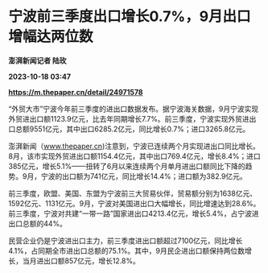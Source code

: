 # 宁波前三季度出口增长0.7%，9月出口增幅达两位数
**澎湃新闻记者 陆玫**

**2023-10-18 03:47**

**https://m.thepaper.cn/detail/24971578**

“外贸大市”宁波今年前三季度的进出口数据发布。据宁波海关数据，9月宁波实现外贸进出口额1123.9亿元，比去年同期增长7.7%。前三季度，宁波实现外贸进出口总额9551亿元，其中出口6285.2亿元，同比增长0.7%；进口3265.8亿元。

澎湃新闻（www.thepaper.cn)注意到，宁波已连续两个月实现进出口同比增长。8月，该市实现外贸进出口额1154.4亿元，其中出口769.4亿元，增长8.4%；进口385亿元，增长5.1%——扭转了6月以来连续两个月单月进出口额同比下降的趋势。9月，宁波的出口额为741亿元，同比增长14.4%；进口额为382.9亿元。

前三季度，欧盟、美国、东盟为宁波前三大贸易伙伴，贸易额分别为1638亿元、1592亿元、1131亿元。9月，宁波对美国进出口大幅增长，同比增速达到28.6%。前三季度，宁波对共建“一带一路”国家进出口4213.4亿元，增长5.4%，占宁波进出口总额的44%。

民营企业仍是宁波进出口主力，前三季度进出口额超过7100亿元，同比增长4.1%，占同期全市进出口总额的75.1%。其中，9月民企进出口额保持两位数增长，当月进出口额857亿元，增长12.8%。